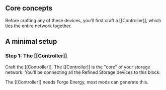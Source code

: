 ## Core concepts
Before crafting any of these devices, you'll first craft a [[Controller]], which ties the entire network together.

## A minimal setup

### Step 1: The [[Controller]]
Craft the [[Controller]]. The [[Controller]] is the "core" of your storage network. You'll be connecting all the Refined Storage devices to this block.

The [[Controller]] needs Forge Energy, most mods can generate this.
